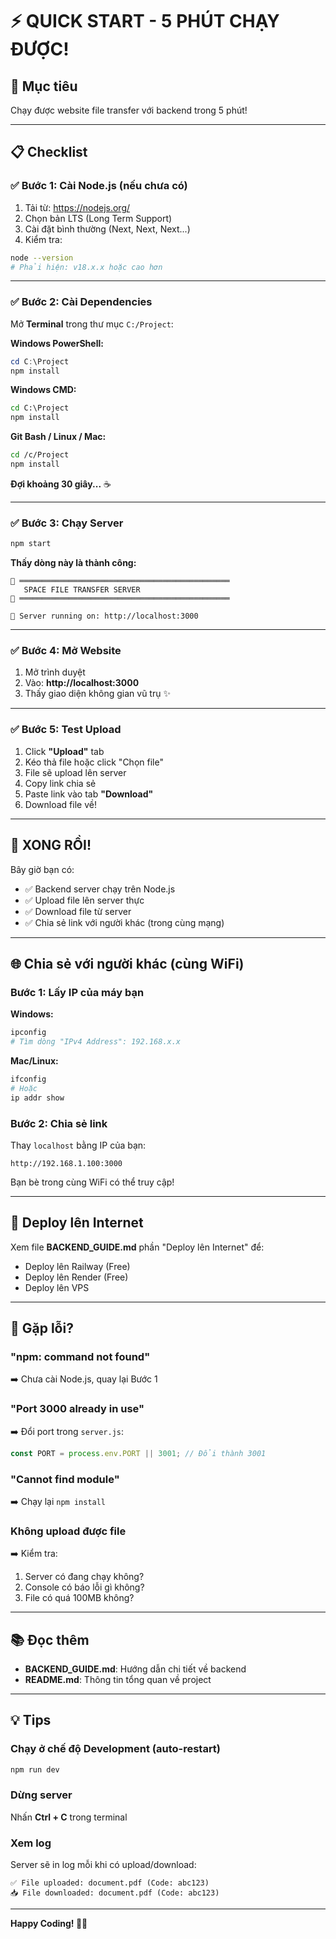 # ⚡ QUICK START - 5 PHÚT CHẠY ĐƯỢC!

## 🎯 Mục tiêu
Chạy được website file transfer với backend trong 5 phút!

---

## 📋 Checklist

### ✅ Bước 1: Cài Node.js (nếu chưa có)
1. Tải từ: https://nodejs.org/
2. Chọn bản LTS (Long Term Support)
3. Cài đặt bình thường (Next, Next, Next...)
4. Kiểm tra:
```bash
node --version
# Phải hiện: v18.x.x hoặc cao hơn
```

---

### ✅ Bước 2: Cài Dependencies
Mở **Terminal** trong thư mục `C:/Project`:

**Windows PowerShell:**
```powershell
cd C:\Project
npm install
```

**Windows CMD:**
```cmd
cd C:\Project
npm install
```

**Git Bash / Linux / Mac:**
```bash
cd /c/Project
npm install
```

**Đợi khoảng 30 giây...** ☕

---

### ✅ Bước 3: Chạy Server
```bash
npm start
```

**Thấy dòng này là thành công:**
```
🌌 ═══════════════════════════════════════════════
   SPACE FILE TRANSFER SERVER
🌌 ═══════════════════════════════════════════════

🚀 Server running on: http://localhost:3000
```

---

### ✅ Bước 4: Mở Website
1. Mở trình duyệt
2. Vào: **http://localhost:3000**
3. Thấy giao diện không gian vũ trụ ✨

---

### ✅ Bước 5: Test Upload
1. Click **"Upload"** tab
2. Kéo thả file hoặc click "Chọn file"
3. File sẽ upload lên server
4. Copy link chia sẻ
5. Paste link vào tab **"Download"**
6. Download file về!

---

## 🎉 XONG RỒI!

Bây giờ bạn có:
- ✅ Backend server chạy trên Node.js
- ✅ Upload file lên server thực
- ✅ Download file từ server
- ✅ Chia sẻ link với người khác (trong cùng mạng)

---

## 🌐 Chia sẻ với người khác (cùng WiFi)

### Bước 1: Lấy IP của máy bạn

**Windows:**
```powershell
ipconfig
# Tìm dòng "IPv4 Address": 192.168.x.x
```

**Mac/Linux:**
```bash
ifconfig
# Hoặc
ip addr show
```

### Bước 2: Chia sẻ link
Thay `localhost` bằng IP của bạn:
```
http://192.168.1.100:3000
```

Bạn bè trong cùng WiFi có thể truy cập!

---

## 🚀 Deploy lên Internet

Xem file **BACKEND_GUIDE.md** phần "Deploy lên Internet" để:
- Deploy lên Railway (Free)
- Deploy lên Render (Free)
- Deploy lên VPS

---

## 🐛 Gặp lỗi?

### "npm: command not found"
➡️ Chưa cài Node.js, quay lại Bước 1

### "Port 3000 already in use"
➡️ Đổi port trong `server.js`:
```javascript
const PORT = process.env.PORT || 3001; // Đổi thành 3001
```

### "Cannot find module"
➡️ Chạy lại `npm install`

### Không upload được file
➡️ Kiểm tra:
1. Server có đang chạy không?
2. Console có báo lỗi gì không?
3. File có quá 100MB không?

---

## 📚 Đọc thêm

- **BACKEND_GUIDE.md**: Hướng dẫn chi tiết về backend
- **README.md**: Thông tin tổng quan về project

---

## 💡 Tips

### Chạy ở chế độ Development (auto-restart)
```bash
npm run dev
```

### Dừng server
Nhấn **Ctrl + C** trong terminal

### Xem log
Server sẽ in log mỗi khi có upload/download:
```
✅ File uploaded: document.pdf (Code: abc123)
📥 File downloaded: document.pdf (Code: abc123)
```

---

**Happy Coding! 🚀✨**
